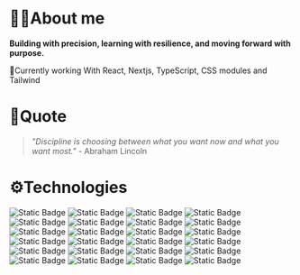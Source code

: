 # 🧑‍💻About me

**Building with precision, learning with resilience, and moving forward with purpose.**

🔨Currently working With React, Nextjs, TypeScript, CSS modules and Tailwind

# 🍃Quote 
>*"Discipline is choosing between what you want now and what you want most."* - Abraham Lincoln

# ⚙️Technologies

![Static Badge](https://img.shields.io/badge/react-%231565C0?style=for-the-badge&logo=react)
![Static Badge](https://img.shields.io/badge/Next-%23000?style=for-the-badge&logo=next.js)
![Static Badge](https://img.shields.io/badge/typescript-%233178C6?style=for-the-badge&logo=typescript&logoColor=white)
![Static Badge](https://img.shields.io/badge/javascript-%23F7DF1E?style=for-the-badge&logo=javascript&logoColor=black)
![Static Badge](https://img.shields.io/badge/css-%231572B6?style=for-the-badge&logo=css3)
![Static Badge](https://img.shields.io/badge/css%20modules-%23e6e5e3?style=for-the-badge&logo=css%20modules&logoColor=black)
![Static Badge](https://img.shields.io/badge/tailwind_css-%23f5f4f3?style=for-the-badge&logo=tailwind%20css&logoColor=%2306B6D4)
![Static Badge](https://img.shields.io/badge/solid-%232C4F7C?style=for-the-badge&logo=solid&logoColor=white)
![Static Badge](https://img.shields.io/badge/html-%23E34F26?style=for-the-badge&logo=html5&logoColor=white)
![Static Badge](https://img.shields.io/badge/react_native-%23fff?style=for-the-badge&logo=react)
![Static Badge](https://img.shields.io/badge/expo-%231C2024?style=for-the-badge&logo=expo&logoColor=white)
![Static Badge](https://img.shields.io/badge/yarn-%232C8EBB?style=for-the-badge&logo=yarn&logoColor=white)
![Static Badge](https://img.shields.io/badge/npm-%23CB3837?style=for-the-badge&logo=npm&logoColor=white)
![Static Badge](https://img.shields.io/badge/vite-%23646CFF?style=for-the-badge&logo=vite&logoColor=white)
![Static Badge](https://img.shields.io/badge/redux-%23764ABC?style=for-the-badge&logo=redux&logoColor=white)
![Static Badge](https://img.shields.io/badge/git-%23F05032?style=for-the-badge&logo=git&logoColor=white)
![Static Badge](https://img.shields.io/badge/node-%235FA04E?style=for-the-badge&logo=node.js&logoColor=white)
![Static Badge](https://img.shields.io/badge/express-%23000000?style=for-the-badge&logo=express&logoColor=white)
![Static Badge](https://img.shields.io/badge/MySQL-%234479A1?style=for-the-badge&logo=mysql&logoColor=white)
![Static Badge](https://img.shields.io/badge/postgreSQL-%234169E1?style=for-the-badge&logo=postgresql&logoColor=white)
![Static Badge](https://img.shields.io/badge/mongodb-%2347A248?style=for-the-badge&logo=mongodb&logoColor=white)
![Static Badge](https://img.shields.io/badge/mongoose-%23880000?style=for-the-badge&logo=mongoose&logoColor=white)
![Static Badge](https://img.shields.io/badge/jira-%230052CC?style=for-the-badge&logo=jira&logoColor=white)
![Static Badge](https://img.shields.io/badge/slack-%234A154B?style=for-the-badge&logo=slack&logoColor=white)



















